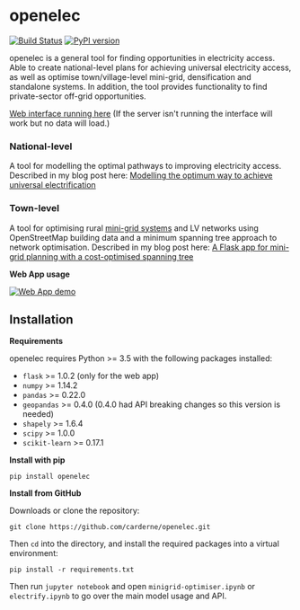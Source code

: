 # openelec
[![Build Status](https://travis-ci.org/carderne/openelec.svg?branch=master)](https://travis-ci.org/carderne/openelec) [![PyPI version](https://badge.fury.io/py/openelec.svg)](https://badge.fury.io/py/openelec) 

openelec is a general tool for finding opportunities in electricity access. Able to create national-level plans for achieving universal electricity access, as well as optimise town/village-level mini-grid, densification and standalone systems. In addition, the tool provides functionality to find private-sector off-grid opportunities.

[Web interface running here](https://openelec.surge.sh/)
(If the server isn't running the interface will work but no data will load.)

### National-level

A tool for modelling the optimal pathways to improving electricity access. Described in my blog post here: [Modelling the optimum way to achieve universal electrification](https://rdrn.me/modelling-universal-electrification/)

### Town-level

A tool for optimising rural [mini-grid systems](https://energypedia.info/wiki/Mini_Grids) and LV networks using OpenStreetMap building data and a minimum spanning tree approach to network optimisation. Described in my blog post here: [A Flask app for mini-grid planning with a cost-optimised spanning tree](https://rdrn.me/flask-optimize-minigrid/)

**Web App usage**

[![Web App demo](https://gfycat.com/FocusedMasculineLamb-size_restricted.gif)](https://gfycat.com/FocusedMasculineLamb)

Installation
--------

**Requirements**

openelec requires Python >= 3.5 with the following packages installed:

- ``flask`` >= 1.0.2 (only for the web app)
- ``numpy`` >= 1.14.2
- ``pandas`` >= 0.22.0
- ``geopandas`` >= 0.4.0 (0.4.0 had API breaking changes so this version is needed)
- ``shapely`` >= 1.6.4
- ``scipy`` >= 1.0.0
- ``scikit-learn`` >= 0.17.1

**Install with pip**

```
pip install openelec
```

**Install from GitHub**

Downloads or clone the repository:

```
git clone https://github.com/carderne/openelec.git
```

Then ``cd`` into the directory, and install the required packages into a virtual environment:

```
pip install -r requirements.txt
```

Then run ``jupyter notebook`` and open ``minigrid-optimiser.ipynb``  or `electrify.ipynb` to go over the main model usage and API.
